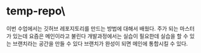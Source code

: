 # temp-repo\
이번 수업에서는 깃허브 레포지토리를 만드는 방법에 대해서 배웠다. 
주가 되는 마스터가 있는데 요즘은 메인이라고 불린다
개발과정에서는 실습이 필요한데 실습을 할 수 있는 브랜치라는 공간을 만들 수 있다
브랜치가 완성이 되면 메인에 통합시킬 수 있다.
